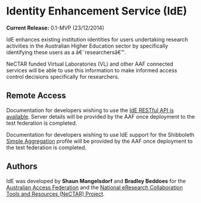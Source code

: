 # Identity Enhancement Service (IdE)

**Current Release:** 0.1-MVP (23/12/2014)

IdE enhances existing institution identities for users undertaking research activities in the Australian Higher Education sector by specifically identifying these users as a â€˜researchersâ€™.

NeCTAR funded Virtual Laboratories (VL) and other AAF connected services will be able to use this information to make informed access control decisions specifically for researchers.

## Remote Access

Documentation for developers wishing to use the [IdE RESTful API is available](doc/api/v1/README.md). Server details will be provided by the AAF once deployment to the test federation is completed.

Documentation for developers wishing to use IdE support for the Shibboleth [Simple Aggregation](https://wiki.shibboleth.net/confluence/display/SHIB2/NativeSPAttributeResolver#NativeSPAttributeResolver-SimpleAggregationAttributeResolver) profile will be provided by the AAF once deployment to the test federation is completed.

## Authors
IdE was developed by **Shaun Mangelsdorf** and **Bradley Beddoes** for the [Australian Access Federation](http://www.aaf.edu.au) and the [National eResearch Collaboration Tools and Resources (NeCTAR) Project](https://www.nectar.org.au).
